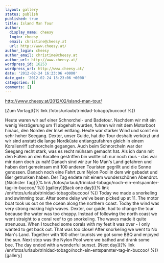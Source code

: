 ```yaml
---
layout: gallery
status: publish
published: true
title: Island Man Tour
author:
  display_name: cheesy
  login: cheesy
  email: christine@cheesy.at
  url: http://www.cheesy.at/
author_login: cheesy
author_email: christine@cheesy.at
author_url: http://www.cheesy.at/
wordpress_id: 16253
wordpress_url: http://www.cheesy.at/
date: '2012-02-24 16:23:06 +0000'
date_gmt: '2012-02-24 15:23:06 +0000'
categories: []
comments: []
---
```

http://www.cheesy.at/2012/02/island-man-tour/
<!--:de-->[Zum Vortag]({% link /fotos/urlaub/trinidad-tobago/buccoo/ %})
Heute waren wir auf einer Schnorchel- und Badetour. Nachdem wir mit ein wenig Verzögerung um 11 abgeholt wurden, fuhren wir mit dem Motorboot hinaus, den Norden der Insel entlang. Heute war starker Wind und somit ein sehr hoher Seegang.
Dexter, unser Guide, hat die Tour deshalb verkürzt und wir sind anstatt die lange Nordküste entlangzufahren gleich in einem Korallenriff schnorcheln gegangen. Auch beim Schnorcheln war der Seegang recht stark, was es recht mühsam gemacht hat. Als ich dann mit den Füßen an den Korallen gestriffen bin wollte ich nur noch raus - das war mir dann doch zu nah!
Danach sind wir zur No Man's Land gefahren und haben dort gemeinsam mit 100 anderen Touristen gegrillt und die Sonne genossen.
Danach noch eine Fahrt zum Nylon Pool in dem wir gebadet und Bier getrunken haben.
Der Tag endete mit einem wunderschönen Abendrot.
[Nächster Tag]({% link /fotos/urlaub/trinidad-tobago/noch-ein-entspannter-tag-in-buccoo/ %})
[gallery]<!--:--><!--:en-->[Back one day]({% link /en/fotos/urlaub/trinidad-tobago/buccoo/ %})
Today we made a snorkeling and swimming tour. After some delay we've been picked up at 11. The motor boat took us out on the ocean along the northern coast. Today the wind was very strong making high waves.
Dexter, our guide, had to change the tour because the water was too choppy. Instead of following the north coast we went straight to a coral reef to go snorkeling. The waves made it quite strenuous. When I touched some corals with my feet it was over - I only wanted to get back out. That was too close!
After snorkeling we went to No Man's Land. Together with 100 other tourists we got some BBQ and enjoyed the sun.
Next stop was the Nylon Pool were we bathed and drank some bee.
The day ended with a wonderful sunset.
[Next day]({% link /en/fotos/urlaub/trinidad-tobago/noch-ein-entspannter-tag-in-buccoo/ %})
[gallery]<!--:-->
